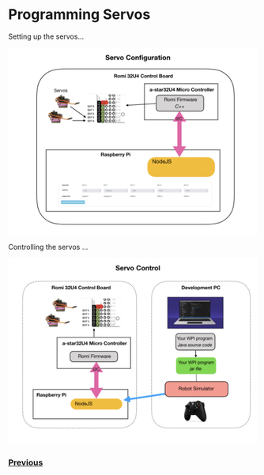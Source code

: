 # <a name="code"></a>Programming Servos

Setting up the servos...

![Servo Configuration](../images/Romi/Romi.005.jpeg)

Controlling the servos ...

![Servo Control](../images/Romi/Romi.006.jpeg)

<h3><span style="float:left">
<a href="romiCode6">Previous</a></span>
